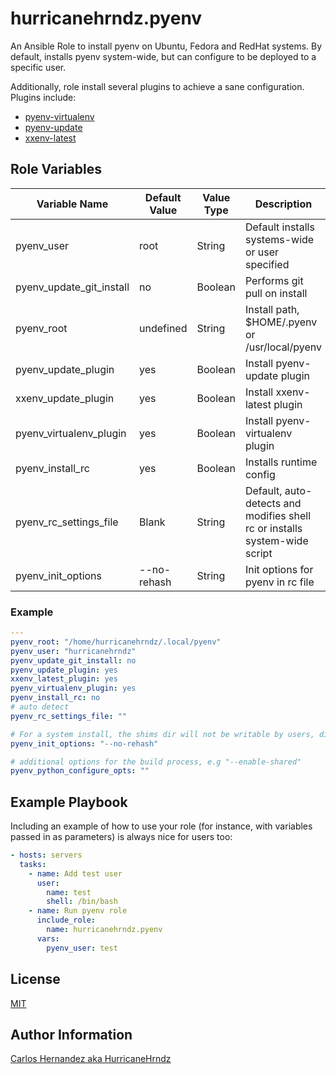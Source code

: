 # hurricanehrndz.pyenv

An Ansible Role to install pyenv on Ubuntu, Fedora and RedHat systems. By default, installs pyenv system-wide, but can configure to be deployed to a specific user.

Additionally, role install several plugins to achieve a sane configuration. Plugins include:

- [pyenv-virtualenv](https://github.com/pyenv/pyenv-virtualenv)
- [pyenv-update](https://github.com/pyenv/pyenv-update)
- [xxenv-latest](https://github.com/momo-lab/xxenv-latest)

## Role Variables

|Variable Name           |Default Value |Value Type |Description                                                               |
|---                     |---           |---        |---                                                                       |
|pyenv_user              |root          |String     |Default installs systems-wide or user specified                           |
|pyenv_update_git_install|no            |Boolean    |Performs git pull on install                                              |
|pyenv_root              |undefined     |String     |Install path, $HOME/.pyenv or /usr/local/pyenv                            |
|pyenv_update_plugin     |yes           |Boolean    |Install pyenv-update plugin                                               |
|xxenv_update_plugin     |yes           |Boolean    |Install xxenv-latest plugin                                               |
|pyenv_virtualenv_plugin |yes           |Boolean    |Install pyenv-virtualenv plugin                                           |
|pyenv_install_rc        |yes           |Boolean    |Installs runtime config                                                   |
|pyenv_rc_settings_file  |Blank         |String     |Default, auto-detects and modifies shell rc or installs system-wide script|
|pyenv_init_options      |--no-rehash   |String     |Init options for pyenv in rc file                                         |

### Example

```yaml
---
pyenv_root: "/home/hurricanehrndz/.local/pyenv"
pyenv_user: "hurricanehrndz"
pyenv_update_git_install: no
pyenv_update_plugin: yes
xxenv_latest_plugin: yes
pyenv_virtualenv_plugin: yes
pyenv_install_rc: no
# auto detect
pyenv_rc_settings_file: ""

# For a system install, the shims dir will not be writable by users, disable rehashing
pyenv_init_options: "--no-rehash"

# additional options for the build process, e.g "--enable-shared"
pyenv_python_configure_opts: ""
```

## Example Playbook

Including an example of how to use your role (for instance, with variables
passed in as parameters) is always nice for users too:

```yaml
- hosts: servers
  tasks:
    - name: Add test user
      user:
        name: test
        shell: /bin/bash
    - name: Run pyenv role
      include_role:
        name: hurricanehrndz.pyenv
      vars:
        pyenv_user: test
```

## License

[MIT](LICENSE)

## Author Information

[Carlos Hernandez aka HurricaneHrndz](https://github.com/hurricanehrndz)
